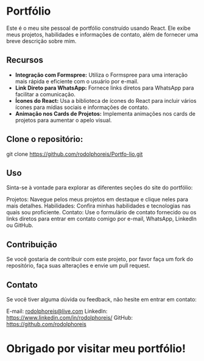 # Portfólio

Este é o meu site pessoal de portfólio construído usando React. Ele exibe meus projetos, habilidades e informações de contato, além de fornecer uma breve descrição sobre mim.

## Recursos

- **Integração com Formspree:** Utiliza o Formspree para uma interação mais rápida e eficiente com o usuário por e-mail.
- **Link Direto para WhatsApp:** Fornece links diretos para WhatsApp para facilitar a comunicação.
- **Ícones do React:** Usa a biblioteca de ícones do React para incluir vários ícones para mídias sociais e informações de contato.
- **Animação nos Cards de Projetos:** Implementa animações nos cards de projetos para aumentar o apelo visual.

## Clone o repositório:

git clone https://github.com/rodolphoreis/Portfo-lio.git

## Uso
Sinta-se à vontade para explorar as diferentes seções do site do portfólio:

Projetos: Navegue pelos meus projetos em destaque e clique neles para mais detalhes.
Habilidades: Confira minhas habilidades e tecnologias nas quais sou proficiente.
Contato: Use o formulário de contato fornecido ou os links diretos para entrar em contato comigo por e-mail, WhatsApp, LinkedIn ou GitHub.

## Contribuição
Se você gostaria de contribuir com este projeto, por favor faça um fork do repositório, faça suas alterações e envie um pull request.


## Contato
Se você tiver alguma dúvida ou feedback, não hesite em entrar em contato:

E-mail: rodolphoreis@live.com
LinkedIn: https://www.linkedin.com/in/rodolphoreis/
GitHub: https://github.com/rodolphoreis

# Obrigado por visitar meu portfólio! 
